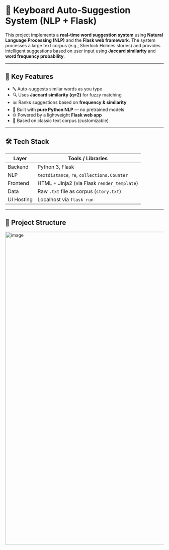 # 🧠 Keyboard Auto-Suggestion System (NLP + Flask)

This project implements a **real-time word suggestion system** using **Natural Language Processing (NLP)** and the **Flask web framework**. The system processes a large text corpus (e.g., Sherlock Holmes stories) and provides intelligent suggestions based on user input using **Jaccard similarity** and **word frequency probability**.

---

## 🚀 Key Features

- 🔤 Auto-suggests similar words as you type
- 🔍 Uses **Jaccard similarity (q=2)** for fuzzy matching
- 📊 Ranks suggestions based on **frequency & similarity**
- 🧠 Built with **pure Python NLP** — no pretrained models
- 🌐 Powered by a lightweight **Flask web app**
- 📄 Based on classic text corpus (customizable)

---

## 🛠 Tech Stack

| Layer      | Tools / Libraries                          |
|------------|---------------------------------------------|
| Backend    | Python 3, Flask                             |
| NLP        | `textdistance`, `re`, `collections.Counter` |
| Frontend   | HTML + Jinja2 (via Flask `render_template`) |
| Data       | Raw `.txt` file as corpus (`story.txt`)     |
| UI Hosting | Localhost via `flask run`                   |

---

## 📁 Project Structure

<img width="1886" height="997" alt="image" src="https://github.com/user-attachments/assets/ae42fbc7-5c43-4ca4-8307-8f458e8943a5" />
